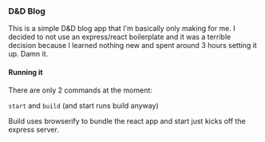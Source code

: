### D&D Blog

This is a simple D&D blog app that I'm basically only making for me. I decided to 
not use an express/react boilerplate and it was a terrible decision because I learned
nothing new and spent around 3 hours setting it up. Damn it.

#### Running it

There are only 2 commands at the moment:

`start` and `build` (and start runs build anyway)

Build uses browserify to bundle the react app and start just kicks off the express server.